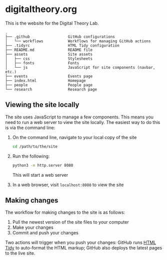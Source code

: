 # digitaltheory.org

This is the website for the Digital Theory Lab.

```
.
├── .github                 GitHub configurations
│   └── workflows           Workflows for managing GitHub actions
├── .tidyrc                 HTML Tidy configuration
├── README.md               README file
├── assets                  Site assets
│   ├── css                 Stylesheets
│   ├── fonts               Fonts
│   └── js                  JavaScript for site components (navbar, etc.)
├── events                  Events page
├── index.html              Homepage
├── people                  People page
└── research                Research page
```

## Viewing the site locally

The site uses JavaScript to manage a few components. This means you need to run
a web server to view the site locally. The easiest way to do this is via the
command line:

1. On the command line, navigate to your local copy of the site

   ```sh
   cd /path/to/the/site
   ```

2. Run the following:

   ```sh
   python3 -m http.server 8080
   ```

   This will start a web server

3. In a web browser, visit `localhost:8080` to view the site


## Making changes

The workflow for making changes to the site is as follows:

1. Pull the newest version of the site files to your computer 
2. Make your changes
3. Commit and push your changes

Two actions will trigger when you push your changes: GitHub runs [HTML
Tidy][tidy] to auto-format the HTML markup; GitHub also deploys the latest
pages to the live site.

[tidy]: https://www.html-tidy.org/

